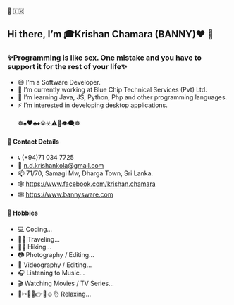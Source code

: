 🔞 🇱🇰
## Hi there, I’m 🎓Krishan Chamara (BANNY)❤️️ 👋

### ✨Programming is like sex. One mistake and you have to support it for the rest of your life✨ 

- 😄 I’m a Software Developer.
- 🔭 I’m currently working at Blue Chip Technical Services (Pvt) Ltd.
- 🌱 I’m learning Java, JS, Python, Php and other programming languages.
- ⚡ I’m interested in developing desktop applications.
<br><br>☸♠️♥️♣️♦️☢☣⚠🔕👁‍🗨☸<br>
#### 📲 Contact Details
- 📞 (+94)71 034 7725
- 📧 n.d.krishankola@gmail.com
- 📫 71/70, Samagi Mw, Dharga Town, Sri Lanka.
- 🕸 https://www.facebook.com/krishan.chamara
- 🕸 https://www.bannysware.com

#### 🕺 Hobbies
- 💻 Coding...
- 🚶‍♂️ Traveling...
- 🧗‍♂️ Hiking...
- 📷 Photography / Editing...
- 🎥 Videography / Editing...
- 🎧 Listening to Music...
- 🎬 Watching Movies / TV Series...
- 🍁✂📃🚬👉😇☺️👌 Relaxing...
